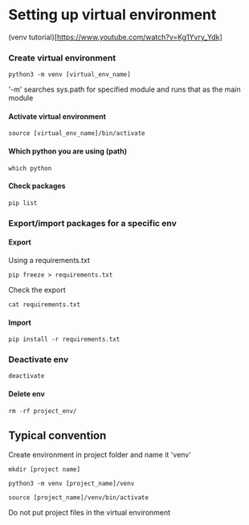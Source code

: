 # Setting up virtual environment

(venv tutorial)[https://www.youtube.com/watch?v=Kg1Yvry_Ydk]

### Create virtual environment
```
python3 -m venv [virtual_env_name]
```
'-m' searches sys.path for specified module and runs that as the main module
#### Activate virtual environment
```
source [virtual_env_name]/bin/activate
```
#### Which python you are using (path)
```
which python
```
#### Check packages
```
pip list
```

### Export/import packages for a specific env
#### Export
Using a requirements.txt
```
pip freeze > requirements.txt
```
Check the export
```
cat requirements.txt
```
#### Import
```
pip install -r requirements.txt
```

### Deactivate env
```
deactivate
```
#### Delete env
```
rm -rf project_env/
```

## Typical convention

Create environment in project folder and name it 'venv'
```
mkdir [project name]

python3 -m venv [project_name]/venv

source [project_name]/venv/bin/activate
```
Do not put project files in the virtual environment
